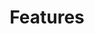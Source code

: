 ---
title: Features
description: Status combines a peer-to-peer messenger, crypto-wallet, and Web3 browser using state of art technology to ensure you can chat, transact and browse securely. 
layout: features
---